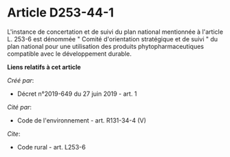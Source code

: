 # Article D253-44-1

L'instance de concertation et de suivi du plan national mentionnée à l'article L. 253-6 est dénommée " Comité d'orientation
stratégique et de suivi " du plan national pour une utilisation des produits phytopharmaceutiques compatible avec le
développement durable.

**Liens relatifs à cet article**

_Créé par_:

  - Décret n°2019-649 du 27 juin 2019 - art. 1

_Cité par_:

  - Code de l'environnement - art. R131-34-4 (V)

_Cite_:

  - Code rural - art. L253-6
